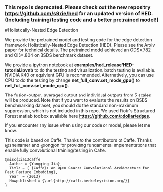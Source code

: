 ### This repo is deprecated. Please check out the new repositry https://github.ocm/s9xie/hed for an updated version of HED. (Including training/testing code and a better pretrained model!)

#Holistically-Nested Edge Detection


We provide the pretrained model and testing code for the edge detection framework Holistically-Nested Edge Detection (HED). Please see the Arxiv paper for technical details. The pretrained model achieved an ODS=.782 and OIS=.804 on BSDS benchmark dataset. 

We provide a ipython notebook at **examples/hed_release/HED-tutorial.ipynb** to do the testing and visualization, batch testing is available. NVIDIA K40 or equivlent GPU is recommended. Alternatively, you can use CPU to do the testing by change **net_full_conv.set_mode_gpu()** to **net_full_conv.set_mode_cpu()**.

The fusion-output, averaged output and individual outputs from 5 scales will be produced. Note that if you want to evaluate the results on BSDS benchmarking dataset, you should do the standard non-maximum suppression, which is not included in this repo. 
We used Piotr's Structured Forest matlab toolbox available here **https://github.com/pdollar/edges**.

If you encounter any issue when using our code or model, please let me know.

This code is based on Caffe. Thanks to the contributors of Caffe. Thanks @shelhamer and @longjon for providing fundamental implementations that enable fully convolutional training/testing in Caffe.

    @misc{Jia13caffe,
      Author = {Yangqing Jia},
      Title = { {Caffe}: An Open Source Convolutional Architecture for Fast Feature Embedding},
      Year  = {2013},
      Howpublished = {\url{http://caffe.berkeleyvision.org/}}
    }
